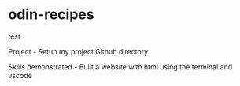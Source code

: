 # odin-recipes
test

Project - Setup my project Github directory

Skills demonstrated - Built a website with html using the terminal and vscode 